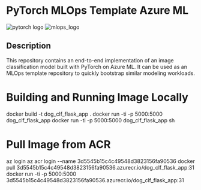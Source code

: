 # PyTorch MLOps Template Azure ML

![pytorch logo](https://github.com/sebastianbirk/pytorch-mlops-template-azure-ml/blob/master/docs/images/pytorch_logo.png)
![mlops_logo](https://github.com/sebastianbirk/pytorch-mlops-template-azure-ml/blob/master/docs/images/mlops.png)

## Description

This repository contains an end-to-end implementation of an image classification model built with PyTorch on Azure ML. It can be used as an MLOps template repository to quickly bootstrap similar modeling workloads.

# Building and Running Image Locally
docker build -t dog_clf_flask_app .
docker run -ti -p 5000:5000 dog_clf_flask_app
docker run -ti -p 5000:5000 dog_clf_flask_app sh

# Pull Image from ACR
az login
az acr login --name 3d5545b15c4c49548d3823156fa90536
docker pull 3d5545b15c4c49548d3823156fa90536.azurecr.io/dog_clf_flask_app:31
docker run -ti -p 5000:5000 3d5545b15c4c49548d3823156fa90536.azurecr.io/dog_clf_flask_app:31
